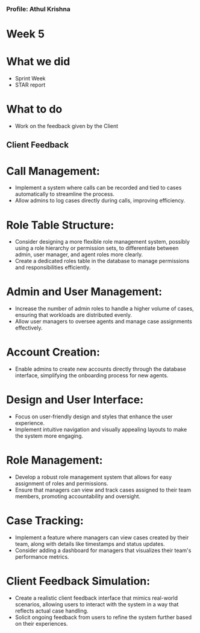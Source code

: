 ### Profile: Athul Krishna

# Week 5

# What we did
- Sprint Week
- STAR report

# What to do
- Work on the feedback given by the Client

## Client Feedback

# Call Management:
- Implement a system where calls can be recorded and tied to cases automatically to streamline the process.
- Allow admins to log cases directly during calls, improving efficiency.
# Role Table Structure:
- Consider designing a more flexible role management system, possibly using a role hierarchy or permission sets, to differentiate between admin, user manager, and agent roles more clearly.
- Create a dedicated roles table in the database to manage permissions and responsibilities efficiently.
# Admin and User Management:
- Increase the number of admin roles to handle a higher volume of cases, ensuring that workloads are distributed evenly.
- Allow user managers to oversee agents and manage case assignments effectively.
# Account Creation:
- Enable admins to create new accounts directly through the database interface, simplifying the onboarding process for new agents.
# Design and User Interface:
- Focus on user-friendly design and styles that enhance the user experience.
- Implement intuitive navigation and visually appealing layouts to make the system more engaging.
# Role Management:
- Develop a robust role management system that allows for easy assignment of roles and permissions.
- Ensure that managers can view and track cases assigned to their team members, promoting accountability and oversight.
# Case Tracking:
- Implement a feature where managers can view cases created by their team, along with details like timestamps and status updates.
- Consider adding a dashboard for managers that visualizes their team's performance metrics.
# Client Feedback Simulation:
- Create a realistic client feedback interface that mimics real-world scenarios, allowing users to interact with the system in a way that reflects actual case handling.
- Solicit ongoing feedback from users to refine the system further based on their experiences.
